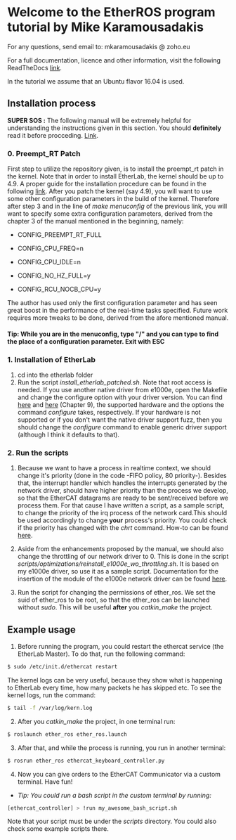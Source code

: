 # Welcome to the EtherROS program tutorial by Mike Karamousadakis

For any questions, send email to: mkaramousadakis @ zoho.eu

For a full documentation, licence and other information, visit the following ReadTheDocs [link](https://ighmaster-userspace-program-in-ros.readthedocs.io/en/latest/).

In the tutorial we assume that an Ubuntu flavor 16.04 is used.

## Installation process

**SUPER SOS :** The following manual will be extremely helpful for understanding the instructions given in this section. You should **definitely** read it before procceding. [Link](http://linuxrealtime.org/index.php/Main_Page).

### 0. Preempt_RT Patch

First step to utilize the repository given, is to install the preempt_rt patch in the kernel. Note that in order to install EtherLab, the kernel should be up to 4.9. A proper guide for the installation procedure can be found in the following [link](https://ubuntuforums.org/showthread.php?t=2273355). After you patch the kernel (say 4.9), you will want to use some other configuration parameters in the build of the kernel. Therefore after step 3 and in the line of *make menuconfig* of the previous link,
you will want to specify some extra configuration parameters, derived from the chapter 3 of the manual mentioned in the beginning, namely:

- CONFIG_PREEMPT_RT_FULL

- CONFIG_CPU_FREQ=n

- CONFIG_CPU_IDLE=n

- CONFIG_NO_HZ_FULL=y

- CONFIG_RCU_NOCB_CPU=y

The author has used only the first configuration parameter and has seen great boost in the performance of the real-time tasks specified. Future work requires more tweaks to be done, derived from the afore mentioned manual.

#### Tip: While you are in the menuconfig, type "/" and you can type to find the place of a configuration parameter. Exit with ESC

### 1. Installation of EtherLab

1. cd into the etherlab folder
2. Run the script *install_etherlab_patched.sh*. Note that root access is needed. If you use another native driver from e1000e, open the Makefile and change the configure option with your driver version. You can find [here](http://www.etherlab.org/en/ethercat/hardware.php) and [here](http://www.etherlab.org/download/ethercat/ethercat-1.5.2.pdf) (Chapter 9), the supported hardware and the options the command *configure* takes, respectively. If your hardware is not supported or if you don't want the native driver support fuzz, then you should change the *configure* command to enable generic driver support (although I think it defaults to that).


### 2. Run the scripts

1. Because we want to have a process in realtime context, we should change it's priority (done in the code -FIFO policy, 80 priority-). Besides that, the interrupt handler which handles the interrupts generated by the network driver, should have higher priority than the process we develop, so that the EtherCAT datagrams are ready to be sent/received before we process them. For that cause I have written a script, as a sample script, to change the priority of the irq process of the network card.This should be used accordingly to change **your** process's priority. You could check if the priority has changed with the *chrt* command. How-to can be found [here](https://www.cyberciti.biz/faq/howto-set-real-time-scheduling-priority-process).

2. Aside from the enhancements proposed by the manual, we should also change the throttling of our network driver to 0. This is done in the script *scripts/optimizations/reinstall_e1000e_wo_throttling.sh*. It is based on my e1000e driver, so use it as a sample script. Documentation for the insertion of the module of the e1000e network driver can be found [here](https://downloadmirror.intel.com/15817/eng/readme.txt).

3. Run the script for changing the permissions of ether_ros. We set the suid of ether_ros to be root, so that the ether_ros can be launched without *sudo*. This will be useful **after** you *catkin_make* the project.

## Example usage

1. Before running the program, you could restart the ethercat service (the EtherLab Master). To do that, run the following command:

```bash
$ sudo /etc/init.d/ethercat restart
```

The kernel logs can be very useful, because they show what is happening to EtherLab every time, how many packets he has skipped etc. To see the kernel logs, run the command:

```bash
$ tail -f /var/log/kern.log
```

2. After you *catkin_make* the project, in one terminal run:

```bash
$ roslaunch ether_ros ether_ros.launch
```

3. After that, and while the process is running, you run in another terminal:

```bash
$ rosrun ether_ros ethercat_keyboard_controller.py
```

4. Now you can give orders to the EtherCAT Communicator via a custom terminal. Have fun!

- *Tip: You could run a bash script in the custom terminal by running:*

```bash
[ethercat_controller] > !run my_awesome_bash_script.sh
```

Note that your script must be under the *scripts* directory. You could also check some
example scripts there.
